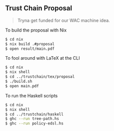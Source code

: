 Trust Chain Proposal
--------------------
> Tryna get funded for our WAC machine idea.

To build the proposal with Nix

```bash
$ cd nix
$ nix build .#proposal
$ open result/main.pdf
```

To fool around with LaTeX at the CLI

```bash
$ cd nix
$ nix shell
$ cd ../trustchain/tex/proposal
$ ./build.sh
$ open main.pdf
```

To run the Haskell scripts

```bash
$ cd nix
$ nix shell
$ cd ../trustchain/haskell
$ ghc --run tree-path.hs
$ ghc --run policy-edsl.hs
```
